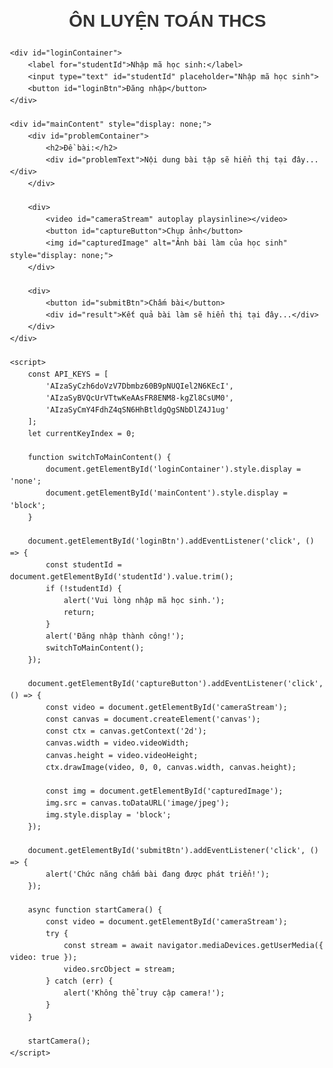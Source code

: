 <!DOCTYPE html>
<html lang="vi">
<head>
    <meta charset="UTF-8">
    <meta name="viewport" content="width=device-width, initial-scale=1.0">
    <title>ÔN LUYỆN TOÁN THCS</title>
    <style>
        body {
            font-family: Arial, sans-serif;
            margin: 30px;
            line-height: 1.6;
        }
        h1, h2 {
            color: #333;
            text-align: center;
        }
        label {
            font-weight: bold;
            display: block;
            margin-top: 10px;
        }
        input[type="text"], input[type="file"] {
            width: 100%;
            margin-bottom: 15px;
            padding: 8px;
            box-sizing: border-box;
        }
        button {
            padding: 10px 20px;
            background-color: #5cb85c;
            border: none;
            color: white;
            font-size: 16px;
            cursor: pointer;
            margin: 10px auto;
            display: block;
        }
        button:hover {
            background-color: #4cae4c;
        }
        #result, #hintText {
            margin-top: 20px;
            white-space: pre-wrap;
            background-color: #f8f8f8;
            padding: 15px;
            border-radius: 5px;
        }
        #problemText {
            font-size: 18px;
            margin-bottom: 20px;
            border: 1px solid #ddd;
            padding: 10px;
            border-radius: 5px;
            background-color: #f9f9f9;
            min-height: 100px;
            white-space: pre-wrap;
        }
        #cameraStream {
            width: 100%;
            height: auto;
            aspect-ratio: 2 / 3;
            max-height: 800px;
            object-fit: cover;
            border: 1px solid #ddd;
            border-radius: 5px;
        }
        #captureButton {
            margin-top: 10px;
            padding: 10px 20px;
            background-color: #007bff;
            border: none;
            color: white;
            font-size: 16px;
            cursor: pointer;
        }
        #captureButton:hover {
            background-color: #0056b3;
        }
        #capturedImage {
            max-width: 100%;
            margin-top: 10px;
            border: 1px solid #ddd;
            border-radius: 5px;
            display: block;
        }
    </style>
</head>
<body>
    <h1>ÔN LUYỆN TOÁN THCS</h1>

    <div id="loginContainer">
        <label for="studentId">Nhập mã học sinh:</label>
        <input type="text" id="studentId" placeholder="Nhập mã học sinh">
        <button id="loginBtn">Đăng nhập</button>
    </div>

    <div id="mainContent" style="display: none;">
        <div id="problemContainer">
            <h2>Đề bài:</h2>
            <div id="problemText">Nội dung bài tập sẽ hiển thị tại đây...</div>
        </div>

        <div>
            <video id="cameraStream" autoplay playsinline></video>
            <button id="captureButton">Chụp ảnh</button>
            <img id="capturedImage" alt="Ảnh bài làm của học sinh" style="display: none;">
        </div>

        <div>
            <button id="submitBtn">Chấm bài</button>
            <div id="result">Kết quả bài làm sẽ hiển thị tại đây...</div>
        </div>
    </div>

    <script>
        const API_KEYS = [
            'AIzaSyCzh6doVzV7Dbmbz60B9pNUQIel2N6KEcI',
            'AIzaSyBVQcUrVTtwKeAAsFR8ENM8-kgZl8CsUM0',
            'AIzaSyCmY4FdhZ4qSN6HhBtldgQgSNbDlZ4J1ug'
        ];
        let currentKeyIndex = 0;

        function switchToMainContent() {
            document.getElementById('loginContainer').style.display = 'none';
            document.getElementById('mainContent').style.display = 'block';
        }

        document.getElementById('loginBtn').addEventListener('click', () => {
            const studentId = document.getElementById('studentId').value.trim();
            if (!studentId) {
                alert('Vui lòng nhập mã học sinh.');
                return;
            }
            alert('Đăng nhập thành công!');
            switchToMainContent();
        });

        document.getElementById('captureButton').addEventListener('click', () => {
            const video = document.getElementById('cameraStream');
            const canvas = document.createElement('canvas');
            const ctx = canvas.getContext('2d');
            canvas.width = video.videoWidth;
            canvas.height = video.videoHeight;
            ctx.drawImage(video, 0, 0, canvas.width, canvas.height);

            const img = document.getElementById('capturedImage');
            img.src = canvas.toDataURL('image/jpeg');
            img.style.display = 'block';
        });

        document.getElementById('submitBtn').addEventListener('click', () => {
            alert('Chức năng chấm bài đang được phát triển!');
        });

        async function startCamera() {
            const video = document.getElementById('cameraStream');
            try {
                const stream = await navigator.mediaDevices.getUserMedia({ video: true });
                video.srcObject = stream;
            } catch (err) {
                alert('Không thể truy cập camera!');
            }
        }

        startCamera();
    </script>
</body>
</html>
